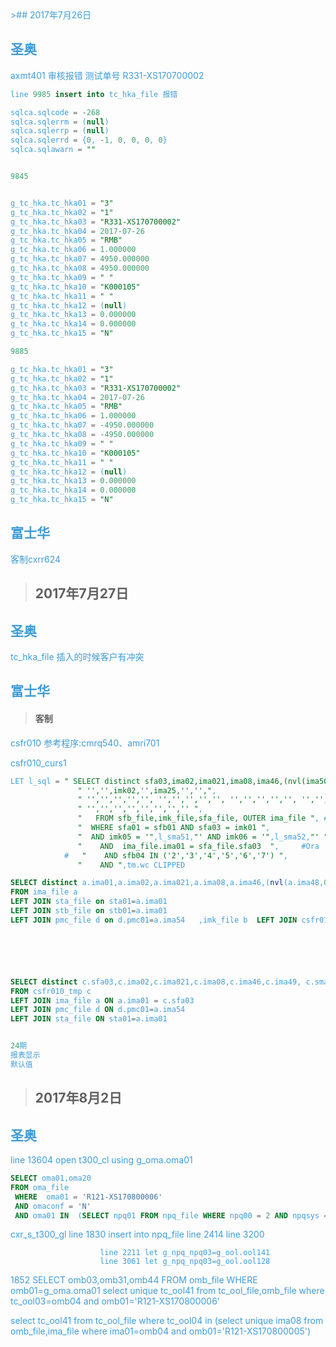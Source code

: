 <font color = 3F9CD6>
>##  2017年7月26日

## **圣奥**
axmt401 审核报错
测试单号  R331-XS170700002
```sql
line 9985 insert into tc_hka_file 报错

sqlca.sqlcode = -268
sqlca.sqlerrm = (null)
sqlca.sqlerrp = (null)
sqlca.sqlerrd = {0, -1, 0, 0, 0, 0}
sqlca.sqlawarn = ""


9845


g_tc_hka.tc_hka01 = "3"
g_tc_hka.tc_hka02 = "1"
g_tc_hka.tc_hka03 = "R331-XS170700002"
g_tc_hka.tc_hka04 = 2017-07-26
g_tc_hka.tc_hka05 = "RMB"
g_tc_hka.tc_hka06 = 1.000000
g_tc_hka.tc_hka07 = 4950.000000
g_tc_hka.tc_hka08 = 4950.000000
g_tc_hka.tc_hka09 = " "
g_tc_hka.tc_hka10 = "K000105"
g_tc_hka.tc_hka11 = " "
g_tc_hka.tc_hka12 = (null)
g_tc_hka.tc_hka13 = 0.000000
g_tc_hka.tc_hka14 = 0.000000
g_tc_hka.tc_hka15 = "N"

9885

g_tc_hka.tc_hka01 = "3"
g_tc_hka.tc_hka02 = "1"
g_tc_hka.tc_hka03 = "R331-XS170700002"
g_tc_hka.tc_hka04 = 2017-07-26
g_tc_hka.tc_hka05 = "RMB"
g_tc_hka.tc_hka06 = 1.000000
g_tc_hka.tc_hka07 = -4950.000000
g_tc_hka.tc_hka08 = -4950.000000
g_tc_hka.tc_hka09 = " "
g_tc_hka.tc_hka10 = "K000105"
g_tc_hka.tc_hka11 = " "
g_tc_hka.tc_hka12 = (null)
g_tc_hka.tc_hka13 = 0.000000
g_tc_hka.tc_hka14 = 0.000000
g_tc_hka.tc_hka15 = "N"

```

## **富士华**
客制cxrr624

>## 2017年7月27日

## **圣奥**

tc_hka_file 插入的时候客户有冲突

## **富士华**

>#### 客制

csfr010  参考程序:cmrq540、amri701


csfr010_curs1 

```sql
LET l_sql = " SELECT distinct sfa03,ima02,ima021,ima08,ima46,(nvl(ima50,0)+nvl(ima48,0)+nvl(ima49,0)+nvl(ima491,0)),", #add ima46 ima48~50
               " '','',imk02,'',ima25,'','',",
               " '','','','','', '','','','','', '','','','','', '','','','','', '','','','', ",
               " '','','','','','','','' ",
               "   FROM sfb_file,imk_file,sfa_file, OUTER ima_file ", #Ora 
               "  WHERE sfa01 = sfb01 AND sfa03 = imk01 ",
               "  AND imk05 = '",l_sma51,"' AND imk06 = '",l_sma52,"' ",          
               "    AND  ima_file.ima01 = sfa_file.sfa03  ",     #Ora              
            #   "    AND sfb04 IN ('2','3','4','5','6','7') ",          #Ora
               "    AND ",tm.wc CLIPPED
```

```sql
SELECT distinct a.ima01,a.ima02,a.ima021,a.ima08,a.ima46,(nvl(a.ima48,0)+nvl(a.ima49,0)+nvl(a.ima491,0)+nvl(a.ima50,0)),  '','',b.mss_v,c.imk09,a.ima25,c.d1,c.d2,  c.s1,c.s2,c.s3,c.s4,c.s5,c.s6,c.s7,c.s8,c.s9,c.s10,c.s11,c.s12,c.s13,c.s14,c.s15,c.s16,c.s17,c.s18,  c.s19,c.s20,c.s21,c.s22,c.s23,c.s24,  a.ima06,a.ima131,a.ima27,a.ima54,d.pmc03,a.ima12,a.ima902,sta04+ta_sta03  
FROM ima_file a  
LEFT JOIN sta_file on sta01=a.ima01   
LEFT JOIN stb_file on stb01=a.ima01   
LEFT JOIN pmc_file d on d.pmc01=a.ima54   ,imk_file b  LEFT JOIN csfr010_tmp c ON c.sfa03=b.imk01 AND b.imk02=c.imk02   AND b.imk05='2017' AND b.imk01=a.ima01  AND stb02= '2017' 






SELECT distinct c.sfa03,c.ima02,c.ima021,c.ima08,c.ima46,c.ima49, c.sma51,c.sma52,c.mss_v,c.imk09,c.ima25,c.d1,c.d2, c.s1,c.s2,c.s3,c.s4,c.s5,c.s6,c.s7,c.s8,c.s9,c.s10,c.s11,c.s12,c.s13,c.s14,c.s15,c.s16,c.s17,c.s18,  c.s19,c.s20,c.s21,c.s22,c.s23,c.s24,  a.ima06,a.ima131,a.ima27,a.ima54,d.pmc03,a.ima12,a.ima902,sta04+ta_sta03  
FROM csfr010_tmp c 
LEFT JOIN ima_file a ON a.ima01 = c.sfa03 
LEFT JOIN pmc_file d ON d.pmc01=a.ima54 
LEFT JOIN sta_file ON sta01=a.ima01  


24期
报表显示
默认值

```
>## 2017年8月2日
## **圣奥**
line 13604 open t300_cl using g_oma.oma01  

```sql
SELECT oma01,oma20 
FROM oma_file
 WHERE  oma01 = 'R121-XS170800006' 
 AND omaconf = 'N'  
 AND oma01 IN  (SELECT npq01 FROM npq_file WHERE npq00 = 2 AND npqsys = 'AR' AND npq011 = 1)
```
cxr_s_t300_gl   line 1830 insert into npq_file
                        line 2414 
                        line 3200

                        line 2211 let g_npq_npq03=g_ool.ool141
                        line 3061 let g_npq_npq03=g_ool.ool128
1852	     SELECT omb03,omb31,omb44 FROM omb_file WHERE omb01=g_oma.oma01
select unique tc_ool41
from tc_ool_file,omb_file
where tc_ool03=omb04  and omb01='R121-XS170800006'

select  tc_ool41 from tc_ool_file
where tc_ool04 in (select unique ima08
from omb_file,ima_file
where ima01=omb04 and omb01='R121-XS170800005')